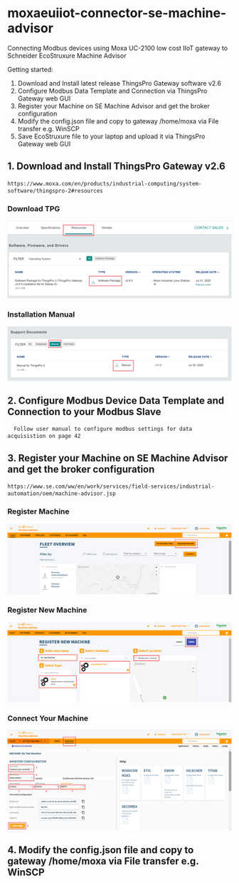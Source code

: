 # moxaeuiiot-connector-se-machine-advisor
Connecting Modbus devices using Moxa UC-2100 low cost IIoT gateway to Schneider EcoStruxure Machine Advisor

Getting started:

1. Download and Install latest release ThingsPro Gateway software v2.6
2. Configure Modbus Data Template and Connection via ThingsPro Gateway web GUI
3. Register your Machine on SE Machine Advisor and get the broker configuration
4. Modify the config.json file and copy to gateway /home/moxa via File transfer e.g. WinSCP
5. Save EcoStruxure file to your laptop and upload it via ThingsPro Gateway web GUI

## 1. Download and Install ThingsPro Gateway v2.6 
```
https://www.moxa.com/en/products/industrial-computing/system-software/thingspro-2#resources
```
### Download TPG
   ![](media/tpg-download-website.png)

### Installation Manual
   ![](media/tpg-installation-manual.png)

## 2. Configure Modbus Device Data Template and Connection to your Modbus Slave

      Follow user manual to configure modbus settings for data acquisistion on page 42
      
## 3. Register your Machine on SE Machine Advisor and get the broker configuration
```
https://www.se.com/ww/en/work/services/field-services/industrial-automation/oem/machine-advisor.jsp
```
### Register Machine
   ![](media/1-register-machine.png)
   
### Register New Machine
   ![](media/2-register-new-machine.png)
   
### Connect Your Machine
   ![](media/3-connect-your-machine.png)

## 4. Modify the config.json file and copy to gateway /home/moxa via File transfer e.g. WinSCP
